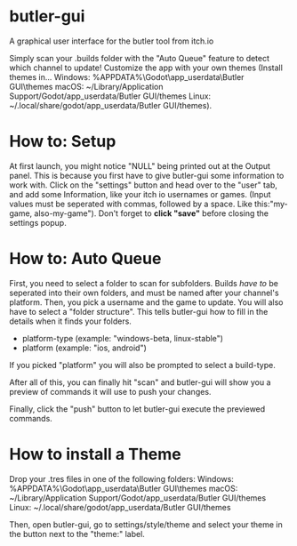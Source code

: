 # butler-gui
A graphical user interface for the butler tool from itch.io

Simply scan your .builds folder with the "Auto Queue" feature to detect which channel to update! Customize the app with your own themes (Install themes in... Windows: %APPDATA%\Godot\app_userdata\Butler GUI\themes macOS: ~/Library/Application Support/Godot/app_userdata/Butler GUI/themes Linux: ~/.local/share/godot/app_userdata/Butler GUI/themes).

# How to: Setup
At first launch, you might notice "NULL" being printed out at the Output panel. This is because you first have to give butler-gui some information to work with. Click on the "settings" button and head over to the "user" tab, and add some Information, like your itch io usernames or games. (Input values must be seperated with commas, followed by a space. Like this:"my-game, also-my-game"). Don't forget to **click "save"** before closing the settings popup. 

# How to: Auto Queue
First, you need to select a folder to scan for subfolders. Builds *have to* be seperated into their own folders, and must be named after your channel's platform.
Then, you pick a username and the game to update.
You will also have to select a "folder structure".
This tells butler-gui how to fill in the details when it finds your folders.
  - platform-type (example: "windows-beta, linux-stable")
  - platform (example: "ios, android")

If you picked "platform" you will also be prompted to select a build-type.

After all of this, you can finally hit "scan" and butler-gui will show you a preview of commands it will use to push your changes.

Finally, click the "push" button to let butler-gui execute the previewed commands. 

# How to install a Theme
Drop your .tres files in one of the following folders:
  Windows: %APPDATA%\Godot\app_userdata\Butler GUI\themes
  macOS: ~/Library/Application Support/Godot/app_userdata/Butler GUI/themes
  Linux: ~/.local/share/godot/app_userdata/Butler GUI/themes
  
Then, open butler-gui, go to settings/style/theme and select your theme in the button next to the "theme:" label.
